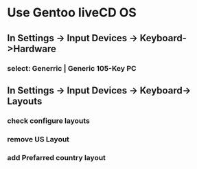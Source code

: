 # Use Gentoo liveCD OS
## In Settings -> Input Devices -> Keyboard->Hardware
### select: Generric | Generic 105-Key PC
## In Settings -> Input Devices -> Keyboard-> Layouts
### check configure layouts
### remove US Layout
### add Prefarred country layout 

